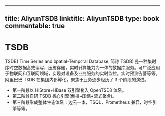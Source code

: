 
---
title: AliyunTSDB
linktitle: AliyunTSDB
type: book
commentable: true
---

# TSDB

TSDB( Time Series and Spatial-Temporal Database, 简称 TSDB) 是一种集时序时空数据高效读写，压缩存储，实时计算能力为一体的数据库服务。可广泛应用于物联网和互联网领域，实现对设备及业务服务的实时监控，实时预测告警等等。阿里巴巴 TSDB 在集团内部孵化，聚焦于业务逐步经历了 3 个阶段的演进。

- 第一阶段以 HiStore+HBase 双引擎接入 OpenTSDB 体系。
- 第二阶段自研 TSDB 核心引擎(倒排+压缩+流式聚合)。
- 第三阶段形成整体生态体系：边云一体，TSQL，Prometheus 兼容，时空引擎等等。

    